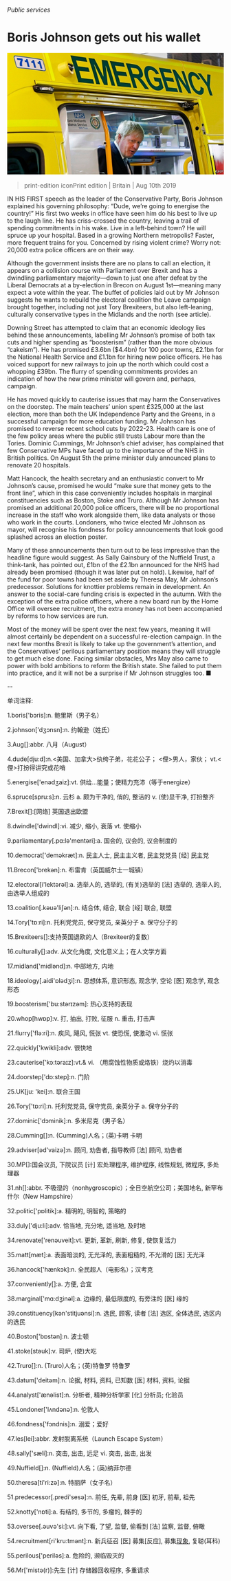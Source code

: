 ###### Public services

# Boris Johnson gets out his wallet 

![image](images/20190810_BRP501.jpg) 

> print-edition iconPrint edition | Britain | Aug 10th 2019 

IN HIS FIRST speech as the leader of the Conservative Party, Boris Johnson explained his governing philosophy: “Dude, we’re going to energise the country!” His first two weeks in office have seen him do his best to live up to the laugh line. He has criss-crossed the country, leaving a trail of spending commitments in his wake. Live in a left-behind town? He will spruce up your hospital. Based in a growing Northern metropolis? Faster, more frequent trains for you. Concerned by rising violent crime? Worry not: 20,000 extra police officers are on their way. 

Although the government insists there are no plans to call an election, it appears on a collision course with Parliament over Brexit and has a dwindling parliamentary majority—down to just one after defeat by the Liberal Democrats at a by-election in Brecon on August 1st—meaning many expect a vote within the year. The buffet of policies laid out by Mr Johnson suggests he wants to rebuild the electoral coalition the Leave campaign brought together, including not just Tory Brexiteers, but also left-leaning, culturally conservative types in the Midlands and the north (see article). 

Downing Street has attempted to claim that an economic ideology lies behind these announcements, labelling Mr Johnson’s promise of both tax cuts and higher spending as “boosterism” (rather than the more obvious “cakeism”). He has promised £3.6bn ($4.4bn) for 100 poor towns, £2.1bn for the National Health Service and £1.1bn for hiring new police officers. He has voiced support for new railways to join up the north which could cost a whopping £39bn. The flurry of spending commitments provides an indication of how the new prime minister will govern and, perhaps, campaign. 

He has moved quickly to cauterise issues that may harm the Conservatives on the doorstep. The main teachers’ union spent £325,000 at the last election, more than both the UK Independence Party and the Greens, in a successful campaign for more education funding. Mr Johnson has promised to reverse recent school cuts by 2022-23. Health care is one of the few policy areas where the public still trusts Labour more than the Tories. Dominic Cummings, Mr Johnson’s chief adviser, has complained that few Conservative MPs have faced up to the importance of the NHS in British politics. On August 5th the prime minister duly announced plans to renovate 20 hospitals. 

Matt Hancock, the health secretary and an enthusiastic convert to Mr Johnson’s cause, promised he would “make sure that money gets to the front line”, which in this case conveniently includes hospitals in marginal constituencies such as Boston, Stoke and Truro. Although Mr Johnson has promised an additional 20,000 police officers, there will be no proportional increase in the staff who work alongside them, like data analysts or those who work in the courts. Londoners, who twice elected Mr Johnson as mayor, will recognise his fondness for policy announcements that look good splashed across an election poster. 

Many of these announcements then turn out to be less impressive than the headline figure would suggest. As Sally Gainsbury of the Nuffield Trust, a think-tank, has pointed out, £1bn of the £2.1bn announced for the NHS had already been promised (though it was later put on hold). Likewise, half of the fund for poor towns had been set aside by Theresa May, Mr Johnson’s predecessor. Solutions for knottier problems remain in development. An answer to the social-care funding crisis is expected in the autumn. With the exception of the extra police officers, where a new board run by the Home Office will oversee recruitment, the extra money has not been accompanied by reforms to how services are run. 

Most of the money will be spent over the next few years, meaning it will almost certainly be dependent on a successful re-election campaign. In the next few months Brexit is likely to take up the government’s attention, and the Conservatives’ perilous parliamentary position means they will struggle to get much else done. Facing similar obstacles, Mrs May also came to power with bold ambitions to reform the British state. She failed to put them into practice, and it will not be a surprise if Mr Johnson struggles too. ■ 

-- 

 单词注释:

1.boris['bɔris]:n. 鲍里斯（男子名） 

2.johnson['dʒɔnsn]:n. 约翰逊（姓氏） 

3.Aug[]:abbr. 八月（August） 

4.dude[dju:d]:n.<美国、加拿大>纨绔子弟，花花公子； <俚>男人，家伙； vt.<俚>打扮得讲究或花哨 

5.energise['enәdʒaiz]:vt. 供给…能量；使精力充沛（等于energize） 

6.spruce[spru:s]:n. 云杉 a. 颇为干净的, 俏的, 整洁的 v. (使)显干净, 打扮整齐 

7.Brexit[]:[网络] 英国退出欧盟 

8.dwindle['dwindl]:vi. 减少, 缩小, 衰落 vt. 使缩小 

9.parliamentary[.pɑ:lә'mentәri]:a. 国会的, 议会的, 议会制度的 

10.democrat['demәkræt]:n. 民主人士, 民主主义者, 民主党党员 [经] 民主党 

11.Brecon['brekən]:n. 布雷肯（英国威尔士一城镇） 

12.electoral[i'lektәrәl]:a. 选举人的, 选举的, (有关)选举的 [法] 选举的, 选举人的, 由选举人组成的 

13.coalition[.kәuә'liʃәn]:n. 结合体, 结合, 联合 [经] 联合, 联盟 

14.Tory['tɒ:ri]:n. 托利党党员, 保守党员, 亲英分子 a. 保守分子的 

15.Brexiteers[]:支持英国退欧的人（Brexiteer的复数） 

16.culturally[]:adv. 从文化角度, 文化意义上；在人文学方面 

17.midland['midlәnd]:n. 中部地方, 内地 

18.ideology[.aidi'ɒlәdʒi]:n. 思想体系, 意识形态, 观念学, 空论 [医] 观念学, 观念形态 

19.boosterism['bu:stərɪzəm]: 热心支持的表现 

20.whop[hwɒp]:v. 打, 抽出, 打败, 征服 n. 重击, 打击声 

21.flurry['flә:ri]:n. 疾风, 飓风, 慌张 vt. 使恐慌, 使激动 vi. 慌张 

22.quickly['kwikli]:adv. 很快地 

23.cauterise['kɔ:təraɪz]:vt.& vi. （用腐蚀性物质或烙铁）烧灼以消毒 

24.doorstep['dɒ:step]:n. 门阶 

25.UK[ju: 'kei]:n. 联合王国 

26.Tory['tɒ:ri]:n. 托利党党员, 保守党员, 亲英分子 a. 保守分子的 

27.dominic['dɔminik]:n. 多米尼克（男子名） 

28.Cumming[]:n. (Cumming)人名；(英)卡明 卡明 

29.adviser[әd'vaizә]:n. 顾问, 劝告者, 指导教师 [法] 顾问, 劝告者 

30.MP[]:国会议员, 下院议员 [计] 宏处理程序, 维护程序, 线性规划, 微程序, 多处理器 

31.nh[]:abbr. 不吸湿的（nonhygroscopic）；全日空航空公司；美国地名, 新罕布什尔（New Hampshire） 

32.politic['pɒlitik]:a. 精明的, 明智的, 策略的 

33.duly['dju:li]:adv. 恰当地, 充分地, 适当地, 及时地 

34.renovate['renәuveit]:vt. 更新, 革新, 刷新, 修复, 使恢复活力 

35.matt[mæt]:a. 表面暗淡的, 无光泽的, 表面粗糙的, 不光滑的 [医] 无光泽 

36.hancock['hænkɔk]:n. 全民超人（电影名）；汉考克 

37.conveniently[]:a. 方便, 合宜 

38.marginal['mɑ:dʒinәl]:a. 边缘的, 最低限度的, 有旁注的 [医] 缘的 

39.constituency[kәn'stitjuәnsi]:n. 选民, 顾客, 读者 [法] 选区, 全体选民, 选区内的选民 

40.Boston['bɒstәn]:n. 波士顿 

41.stoke[stәuk]:v. 司炉, (使)大吃 

42.Truro[]:n. (Truro)人名；(英)特鲁罗 特鲁罗 

43.datum['deitәm]:n. 论据, 材料, 资料, 已知数 [医] 材料, 资料, 论据 

44.analyst['ænәlist]:n. 分析者, 精神分析学家 [化] 分析员; 化验员 

45.Londoner['lʌndәnә]:n. 伦敦人 

46.fondness['fɔndnis]:n. 溺爱；爱好 

47.les[lei]:abbr. 发射脱离系统（Launch Escape System） 

48.sally['sæli]:n. 突击, 出击, 远足 vi. 突击, 出击, 出发 

49.Nuffield[]:n. (Nuffield)人名；(英)纳菲尔德 

50.theresa[ti'ri:zә]:n. 特丽萨（女子名） 

51.predecessor[.predi'sesә]:n. 前任, 先辈, 前身 [医] 初牙, 前辈, 祖先 

52.knotty['nɒti]:a. 有结的, 多节的, 多瘤的, 棘手的 

53.oversee[.әuvә'si:]:vt. 向下看, 了望, 监督, 偷看到 [法] 监察, 监督, 俯瞰 

54.recruitment[ri'kru:tmәnt]:n. 新兵征召 [医] 募集[反应], 募集[现象](生理), 复聪(耳科) 

55.perilous['perilәs]:a. 危险的, 濒临毁灭的 

56.Mr['mistә(r)]:先生 [计] 存储器回收程序, 多重请求 

